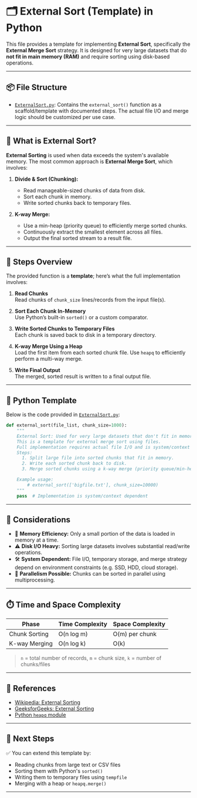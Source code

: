 # 🗂️ External Sort (Template) in Python

This file provides a template for implementing **External Sort**, specifically the **External Merge Sort** strategy. It is designed for very large datasets that do **not fit in main memory (RAM)** and require sorting using disk-based operations.

---

## 📦 File Structure

- [`ExternalSort.py`](./ExternalSort.py): Contains the `external_sort()` function as a scaffold/template with documented steps. The actual file I/O and merge logic should be customized per use case.

---

## 📌 What is External Sort?

**External Sorting** is used when data exceeds the system's available memory. The most common approach is **External Merge Sort**, which involves:

1. **Divide & Sort (Chunking):**  
   - Read manageable-sized chunks of data from disk.
   - Sort each chunk in memory.
   - Write sorted chunks back to temporary files.

2. **K-way Merge:**  
   - Use a min-heap (priority queue) to efficiently merge sorted chunks.
   - Continuously extract the smallest element across all files.
   - Output the final sorted stream to a result file.

---

## 🔧 Steps Overview

The provided function is a **template**; here’s what the full implementation involves:

1. **Read Chunks**  
   Read chunks of `chunk_size` lines/records from the input file(s).

2. **Sort Each Chunk In-Memory**  
   Use Python’s built-in `sorted()` or a custom comparator.

3. **Write Sorted Chunks to Temporary Files**  
   Each chunk is saved back to disk in a temporary directory.

4. **K-way Merge Using a Heap**  
   Load the first item from each sorted chunk file.
   Use `heapq` to efficiently perform a multi-way merge.

5. **Write Final Output**  
   The merged, sorted result is written to a final output file.

---

## 🧪 Python Template

Below is the code provided in [`ExternalSort.py`](./ExternalSort.py):

```python
def external_sort(file_list, chunk_size=1000):
    """
    External Sort: Used for very large datasets that don't fit in memory.
    This is a template for external merge sort using files. 
    Full implementation requires actual file I/O and is system/context dependent.
    Steps:
      1. Split large file into sorted chunks that fit in memory.
      2. Write each sorted chunk back to disk.
      3. Merge sorted chunks using a k-way merge (priority queue/min-heap).

    Example usage:
        # external_sort(['bigfile.txt'], chunk_size=10000)
    """
    pass  # Implementation is system/context dependent
````

---

## 📌 Considerations

* 🧠 **Memory Efficiency:** Only a small portion of the data is loaded in memory at a time.
* ⚠️ **Disk I/O Heavy:** Sorting large datasets involves substantial read/write operations.
* 🛠️ **System Dependent:** File I/O, temporary storage, and merge strategy depend on environment constraints (e.g. SSD, HDD, cloud storage).
* 🔄 **Parallelism Possible:** Chunks can be sorted in parallel using multiprocessing.

---

## ⏱️ Time and Space Complexity

| Phase         | Time Complexity | Space Complexity |
| ------------- | --------------- | ---------------- |
| Chunk Sorting | O(n log m)      | O(m) per chunk   |
| K-way Merging | O(n log k)      | O(k)             |

> `n` = total number of records, `m` = chunk size, `k` = number of chunks/files

---

## 📎 References

* [Wikipedia: External Sorting](https://en.wikipedia.org/wiki/External_sorting)
* [GeeksforGeeks: External Sorting](https://www.geeksforgeeks.org/external-sorting/)
* [Python `heapq` module](https://docs.python.org/3/library/heapq.html)

---

## 🔗 Next Steps

✅ You can extend this template by:

* Reading chunks from large text or CSV files
* Sorting them with Python's `sorted()`
* Writing them to temporary files using `tempfile`
* Merging with a heap or `heapq.merge()`

---

